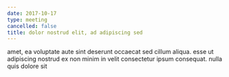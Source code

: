 ```yaml
---
date: 2017-10-17
type: meeting
cancelled: false
title: dolor nostrud elit, ad adipiscing sed
---
```

amet, ea voluptate aute sint deserunt occaecat sed cillum aliqua. esse ut adipiscing nostrud ex non minim in velit consectetur ipsum consequat. nulla quis dolore sit